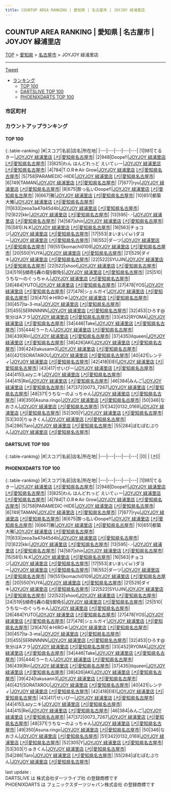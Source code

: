 ```yaml
---
title: COUNTUP AREA RANKING | 愛知県 | 名古屋市 | JOYJOY 緑浦里店
---
```

## COUNTUP AREA RANKING | 愛知県 | 名古屋市 | JOYJOY 緑浦里店

[TOP](/darts/rank/) > [愛知県](/darts/rank/愛知県/) > [名古屋市](/darts/rank/愛知県/名古屋市/) > JOYJOY 緑浦里店

___

<a href="https://twitter.com/share?ref_src=twsrc%5Etfw" data-text="COUNTUP AREA RANKING | 愛知県名古屋市JOYJOY 緑浦里店" class="twitter-share-button" data-hashtags="DARTSLIVE,PHOENIXDARTS,darts,ダーツ" data-show-count="false">Tweet</a>

* [ランキング](#カウントアップランキング)
    * [TOP 100](#top-100)
    * [DARTSLIVE TOP 100](#dartslive-top-100)
    * [PHOENIXDARTS TOP 100](#phoenixdarts-top-100)

### 市区町村

<ul>

</ul>

### カウントアップランキング

#### TOP 100



{:.table-ranking}
|#|スコア|名前|店名|所在地|
|---|---|---|---|---|
|1|981|<span class="rank-name-pd">てるきー</span>|<a href="/darts/rank/shops/9507.html">JOYJOY 緑浦里店</a> <a href="https://vs.phoenixdarts.com/jp/shop/shopDetailInfo/s_9507?s_seq=9507">[↗]</a>|<a href="/darts/rank/愛知県/名古屋市">愛知県名古屋市</a>|
|2|948|<span class="rank-name-pd">Doope!!</span>|<a href="/darts/rank/shops/9507.html">JOYJOY 緑浦里店</a> <a href="https://vs.phoenixdarts.com/jp/shop/shopDetailInfo/s_9507?s_seq=9507">[↗]</a>|<a href="/darts/rank/愛知県/名古屋市">愛知県名古屋市</a>|
|3|825|<span class="rank-name-pd">わん はんどれっど えいてぃー</span>|<a href="/darts/rank/shops/9507.html">JOYJOY 緑浦里店</a> <a href="https://vs.phoenixdarts.com/jp/shop/shopDetailInfo/s_9507?s_seq=9507">[↗]</a>|<a href="/darts/rank/愛知県/名古屋市">愛知県名古屋市</a>|
|4|784|<span class="rank-name-pd">T.O.R☆Air Grow</span>|<a href="/darts/rank/shops/9507.html">JOYJOY 緑浦里店</a> <a href="https://vs.phoenixdarts.com/jp/shop/shopDetailInfo/s_9507?s_seq=9507">[↗]</a>|<a href="/darts/rank/愛知県/名古屋市">愛知県名古屋市</a>|
|5|758|<span class="rank-name-pd">PARAMEDIC-HIDE</span>|<a href="/darts/rank/shops/9507.html">JOYJOY 緑浦里店</a> <a href="https://vs.phoenixdarts.com/jp/shop/shopDetailInfo/s_9507?s_seq=9507">[↗]</a>|<a href="/darts/rank/愛知県/名古屋市">愛知県名古屋市</a>|
|6|749|<span class="rank-name-pd">TAMAN</span>|<a href="/darts/rank/shops/9507.html">JOYJOY 緑浦里店</a> <a href="https://vs.phoenixdarts.com/jp/shop/shopDetailInfo/s_9507?s_seq=9507">[↗]</a>|<a href="/darts/rank/愛知県/名古屋市">愛知県名古屋市</a>|
|7|677|<span class="rank-name-pd">ryu</span>|<a href="/darts/rank/shops/9507.html">JOYJOY 緑浦里店</a> <a href="https://vs.phoenixdarts.com/jp/shop/shopDetailInfo/s_9507?s_seq=9507">[↗]</a>|<a href="/darts/rank/愛知県/名古屋市">愛知県名古屋市</a>|
|8|675|<span class="rank-name-pd">酔っ払いDoope!!</span>|<a href="/darts/rank/shops/9507.html">JOYJOY 緑浦里店</a> <a href="https://vs.phoenixdarts.com/jp/shop/shopDetailInfo/s_9507?s_seq=9507">[↗]</a>|<a href="/darts/rank/愛知県/名古屋市">愛知県名古屋市</a>|
|9|667|<span class="rank-name-pd">雅</span>|<a href="/darts/rank/shops/9507.html">JOYJOY 緑浦里店</a> <a href="https://vs.phoenixdarts.com/jp/shop/shopDetailInfo/s_9507?s_seq=9507">[↗]</a>|<a href="/darts/rank/愛知県/名古屋市">愛知県名古屋市</a>|
|10|651|<span class="rank-name-pd"><span class="pro-icon-pd"></span>都築 大雅</span>|<a href="/darts/rank/shops/9507.html">JOYJOY 緑浦里店</a> <a href="https://vs.phoenixdarts.com/jp/shop/shopDetailInfo/s_9507?s_seq=9507">[↗]</a>|<a href="/darts/rank/愛知県/名古屋市">愛知県名古屋市</a>|
|11|633|<span class="rank-name-pd">zeoa3a47d45d4b</span>|<a href="/darts/rank/shops/9507.html">JOYJOY 緑浦里店</a> <a href="https://vs.phoenixdarts.com/jp/shop/shopDetailInfo/s_9507?s_seq=9507">[↗]</a>|<a href="/darts/rank/愛知県/名古屋市">愛知県名古屋市</a>|
|12|622|<span class="rank-name-pd">kkr</span>|<a href="/darts/rank/shops/9507.html">JOYJOY 緑浦里店</a> <a href="https://vs.phoenixdarts.com/jp/shop/shopDetailInfo/s_9507?s_seq=9507">[↗]</a>|<a href="/darts/rank/愛知県/名古屋市">愛知県名古屋市</a>|
|13|595|<span class="rank-name-pd">-.-</span>|<a href="/darts/rank/shops/9507.html">JOYJOY 緑浦里店</a> <a href="https://vs.phoenixdarts.com/jp/shop/shopDetailInfo/s_9507?s_seq=9507">[↗]</a>|<a href="/darts/rank/愛知県/名古屋市">愛知県名古屋市</a>|
|14|587|<span class="rank-name-pd">shin</span>|<a href="/darts/rank/shops/9507.html">JOYJOY 緑浦里店</a> <a href="https://vs.phoenixdarts.com/jp/shop/shopDetailInfo/s_9507?s_seq=9507">[↗]</a>|<a href="/darts/rank/愛知県/名古屋市">愛知県名古屋市</a>|
|15|581|<span class="rank-name-pd">I.N.K</span>|<a href="/darts/rank/shops/9507.html">JOYJOY 緑浦里店</a> <a href="https://vs.phoenixdarts.com/jp/shop/shopDetailInfo/s_9507?s_seq=9507">[↗]</a>|<a href="/darts/rank/愛知県/名古屋市">愛知県名古屋市</a>|
|16|563|<span class="rank-name-pd">チョコジ</span>|<a href="/darts/rank/shops/9507.html">JOYJOY 緑浦里店</a> <a href="https://vs.phoenixdarts.com/jp/shop/shopDetailInfo/s_9507?s_seq=9507">[↗]</a>|<a href="/darts/rank/愛知県/名古屋市">愛知県名古屋市</a>|
|17|553|<span class="rank-name-pd">まいまい(´ω`)ダヨー</span>|<a href="/darts/rank/shops/9507.html">JOYJOY 緑浦里店</a> <a href="https://vs.phoenixdarts.com/jp/shop/shopDetailInfo/s_9507?s_seq=9507">[↗]</a>|<a href="/darts/rank/愛知県/名古屋市">愛知県名古屋市</a>|
|18|552|<span class="rank-name-pd">ダーツ</span>|<a href="/darts/rank/shops/9507.html">JOYJOY 緑浦里店</a> <a href="https://vs.phoenixdarts.com/jp/shop/shopDetailInfo/s_9507?s_seq=9507">[↗]</a>|<a href="/darts/rank/愛知県/名古屋市">愛知県名古屋市</a>|
|19|551|<span class="rank-name-pd">komachi0109</span>|<a href="/darts/rank/shops/9507.html">JOYJOY 緑浦里店</a> <a href="https://vs.phoenixdarts.com/jp/shop/shopDetailInfo/s_9507?s_seq=9507">[↗]</a>|<a href="/darts/rank/愛知県/名古屋市">愛知県名古屋市</a>|
|20|550|<span class="rank-name-pd">YUYA</span>|<a href="/darts/rank/shops/9507.html">JOYJOY 緑浦里店</a> <a href="https://vs.phoenixdarts.com/jp/shop/shopDetailInfo/s_9507?s_seq=9507">[↗]</a>|<a href="/darts/rank/愛知県/名古屋市">愛知県名古屋市</a>|
|21|529|<span class="rank-name-pd">ダイキ</span>|<a href="/darts/rank/shops/9507.html">JOYJOY 緑浦里店</a> <a href="https://vs.phoenixdarts.com/jp/shop/shopDetailInfo/s_9507?s_seq=9507">[↗]</a>|<a href="/darts/rank/愛知県/名古屋市">愛知県名古屋市</a>|
|22|522|<span class="rank-name-pd">SYUJIN</span>|<a href="/darts/rank/shops/9507.html">JOYJOY 緑浦里店</a> <a href="https://vs.phoenixdarts.com/jp/shop/shopDetailInfo/s_9507?s_seq=9507">[↗]</a>|<a href="/darts/rank/愛知県/名古屋市">愛知県名古屋市</a>|
|22|522|<span class="rank-name-pd">shoot</span>|<a href="/darts/rank/shops/9507.html">JOYJOY 緑浦里店</a> <a href="https://vs.phoenixdarts.com/jp/shop/shopDetailInfo/s_9507?s_seq=9507">[↗]</a>|<a href="/darts/rank/愛知県/名古屋市">愛知県名古屋市</a>|
|24|519|<span class="rank-name-pd">§傾奇§轟の龍§御免§</span>|<a href="/darts/rank/shops/9507.html">JOYJOY 緑浦里店</a> <a href="https://vs.phoenixdarts.com/jp/shop/shopDetailInfo/s_9507?s_seq=9507">[↗]</a>|<a href="/darts/rank/愛知県/名古屋市">愛知県名古屋市</a>|
|25|510|<span class="rank-name-pd">うちな～のぐっちゃん</span>|<a href="/darts/rank/shops/9507.html">JOYJOY 緑浦里店</a> <a href="https://vs.phoenixdarts.com/jp/shop/shopDetailInfo/s_9507?s_seq=9507">[↗]</a>|<a href="/darts/rank/愛知県/名古屋市">愛知県名古屋市</a>|
|26|484|<span class="rank-name-pd">YUTO</span>|<a href="/darts/rank/shops/9507.html">JOYJOY 緑浦里店</a> <a href="https://vs.phoenixdarts.com/jp/shop/shopDetailInfo/s_9507?s_seq=9507">[↗]</a>|<a href="/darts/rank/愛知県/名古屋市">愛知県名古屋市</a>|
|27|478|<span class="rank-name-pd">YOS</span>|<a href="/darts/rank/shops/9507.html">JOYJOY 緑浦里店</a> <a href="https://vs.phoenixdarts.com/jp/shop/shopDetailInfo/s_9507?s_seq=9507">[↗]</a>|<a href="/darts/rank/愛知県/名古屋市">愛知県名古屋市</a>|
|27|478|<span class="rank-name-pd">シェルガイ</span>|<a href="/darts/rank/shops/9507.html">JOYJOY 緑浦里店</a> <a href="https://vs.phoenixdarts.com/jp/shop/shopDetailInfo/s_9507?s_seq=9507">[↗]</a>|<a href="/darts/rank/愛知県/名古屋市">愛知県名古屋市</a>|
|29|470|<span class="rank-name-pd">☆HIRO☆</span>|<a href="/darts/rank/shops/9507.html">JOYJOY 緑浦里店</a> <a href="https://vs.phoenixdarts.com/jp/shop/shopDetailInfo/s_9507?s_seq=9507">[↗]</a>|<a href="/darts/rank/愛知県/名古屋市">愛知県名古屋市</a>|
|30|457|<span class="rank-name-pd">ta-3-ma</span>|<a href="/darts/rank/shops/9507.html">JOYJOY 緑浦里店</a> <a href="https://vs.phoenixdarts.com/jp/shop/shopDetailInfo/s_9507?s_seq=9507">[↗]</a>|<a href="/darts/rank/愛知県/名古屋市">愛知県名古屋市</a>|
|31|455|<span class="rank-name-pd">SERNNNNN</span>|<a href="/darts/rank/shops/9507.html">JOYJOY 緑浦里店</a> <a href="https://vs.phoenixdarts.com/jp/shop/shopDetailInfo/s_9507?s_seq=9507">[↗]</a>|<a href="/darts/rank/愛知県/名古屋市">愛知県名古屋市</a>|
|32|453|<span class="rank-name-pd">ひろす@気分はAフラ</span>|<a href="/darts/rank/shops/9507.html">JOYJOY 緑浦里店</a> <a href="https://vs.phoenixdarts.com/jp/shop/shopDetailInfo/s_9507?s_seq=9507">[↗]</a>|<a href="/darts/rank/愛知県/名古屋市">愛知県名古屋市</a>|
|33|452|<span class="rank-name-pd">RYOMA</span>|<a href="/darts/rank/shops/9507.html">JOYJOY 緑浦里店</a> <a href="https://vs.phoenixdarts.com/jp/shop/shopDetailInfo/s_9507?s_seq=9507">[↗]</a>|<a href="/darts/rank/愛知県/名古屋市">愛知県名古屋市</a>|
|34|446|<span class="rank-name-pd">Take</span>|<a href="/darts/rank/shops/9507.html">JOYJOY 緑浦里店</a> <a href="https://vs.phoenixdarts.com/jp/shop/shopDetailInfo/s_9507?s_seq=9507">[↗]</a>|<a href="/darts/rank/愛知県/名古屋市">愛知県名古屋市</a>|
|35|444|<span class="rank-name-pd">うーたん</span>|<a href="/darts/rank/shops/9507.html">JOYJOY 緑浦里店</a> <a href="https://vs.phoenixdarts.com/jp/shop/shopDetailInfo/s_9507?s_seq=9507">[↗]</a>|<a href="/darts/rank/愛知県/名古屋市">愛知県名古屋市</a>|
|36|439|<span class="rank-name-pd">Riri</span>|<a href="/darts/rank/shops/9507.html">JOYJOY 緑浦里店</a> <a href="https://vs.phoenixdarts.com/jp/shop/shopDetailInfo/s_9507?s_seq=9507">[↗]</a>|<a href="/darts/rank/愛知県/名古屋市">愛知県名古屋市</a>|
|37|435|<span class="rank-name-pd">lilqueen</span>|<a href="/darts/rank/shops/9507.html">JOYJOY 緑浦里店</a> <a href="https://vs.phoenixdarts.com/jp/shop/shopDetailInfo/s_9507?s_seq=9507">[↗]</a>|<a href="/darts/rank/愛知県/名古屋市">愛知県名古屋市</a>|
|38|426|<span class="rank-name-pd">AKI</span>|<a href="/darts/rank/shops/9507.html">JOYJOY 緑浦里店</a> <a href="https://vs.phoenixdarts.com/jp/shop/shopDetailInfo/s_9507?s_seq=9507">[↗]</a>|<a href="/darts/rank/愛知県/名古屋市">愛知県名古屋市</a>|
|39|424|<span class="rank-name-pd">takusann3</span>|<a href="/darts/rank/shops/9507.html">JOYJOY 緑浦里店</a> <a href="https://vs.phoenixdarts.com/jp/shop/shopDetailInfo/s_9507?s_seq=9507">[↗]</a>|<a href="/darts/rank/愛知県/名古屋市">愛知県名古屋市</a>|
|40|421|<span class="rank-name-pd">SORATAROU</span>|<a href="/darts/rank/shops/9507.html">JOYJOY 緑浦里店</a> <a href="https://vs.phoenixdarts.com/jp/shop/shopDetailInfo/s_9507?s_seq=9507">[↗]</a>|<a href="/darts/rank/愛知県/名古屋市">愛知県名古屋市</a>|
|40|421|<span class="rank-name-pd">レンティ</span>|<a href="/darts/rank/shops/9507.html">JOYJOY 緑浦里店</a> <a href="https://vs.phoenixdarts.com/jp/shop/shopDetailInfo/s_9507?s_seq=9507">[↗]</a>|<a href="/darts/rank/愛知県/名古屋市">愛知県名古屋市</a>|
|42|418|<span class="rank-name-pd">EIEI</span>|<a href="/darts/rank/shops/9507.html">JOYJOY 緑浦里店</a> <a href="https://vs.phoenixdarts.com/jp/shop/shopDetailInfo/s_9507?s_seq=9507">[↗]</a>|<a href="/darts/rank/愛知県/名古屋市">愛知県名古屋市</a>|
|43|417|<span class="rank-name-pd">せいぴー</span>|<a href="/darts/rank/shops/9507.html">JOYJOY 緑浦里店</a> <a href="https://vs.phoenixdarts.com/jp/shop/shopDetailInfo/s_9507?s_seq=9507">[↗]</a>|<a href="/darts/rank/愛知県/名古屋市">愛知県名古屋市</a>|
|44|415|<span class="rank-name-pd">Lazyニキ</span>|<a href="/darts/rank/shops/9507.html">JOYJOY 緑浦里店</a> <a href="https://vs.phoenixdarts.com/jp/shop/shopDetailInfo/s_9507?s_seq=9507">[↗]</a>|<a href="/darts/rank/愛知県/名古屋市">愛知県名古屋市</a>|
|44|415|<span class="rank-name-pd">Rei</span>|<a href="/darts/rank/shops/9507.html">JOYJOY 緑浦里店</a> <a href="https://vs.phoenixdarts.com/jp/shop/shopDetailInfo/s_9507?s_seq=9507">[↗]</a>|<a href="/darts/rank/愛知県/名古屋市">愛知県名古屋市</a>|
|46|384|<span class="rank-name-pd">みんご</span>|<a href="/darts/rank/shops/9507.html">JOYJOY 緑浦里店</a> <a href="https://vs.phoenixdarts.com/jp/shop/shopDetailInfo/s_9507?s_seq=9507">[↗]</a>|<a href="/darts/rank/愛知県/名古屋市">愛知県名古屋市</a>|
|47|372|<span class="rank-name-pd">0073_7267</span>|<a href="/darts/rank/shops/9507.html">JOYJOY 緑浦里店</a> <a href="https://vs.phoenixdarts.com/jp/shop/shopDetailInfo/s_9507?s_seq=9507">[↗]</a>|<a href="/darts/rank/愛知県/名古屋市">愛知県名古屋市</a>|
|48|371|<span class="rank-name-pd">うちなーのよっちゃん</span>|<a href="/darts/rank/shops/9507.html">JOYJOY 緑浦里店</a> <a href="https://vs.phoenixdarts.com/jp/shop/shopDetailInfo/s_9507?s_seq=9507">[↗]</a>|<a href="/darts/rank/愛知県/名古屋市">愛知県名古屋市</a>|
|49|350|<span class="rank-name-pd">Asuna.ringo</span>|<a href="/darts/rank/shops/9507.html">JOYJOY 緑浦里店</a> <a href="https://vs.phoenixdarts.com/jp/shop/shopDetailInfo/s_9507?s_seq=9507">[↗]</a>|<a href="/darts/rank/愛知県/名古屋市">愛知県名古屋市</a>|
|50|346|<span class="rank-name-pd">なおさん</span>|<a href="/darts/rank/shops/9507.html">JOYJOY 緑浦里店</a> <a href="https://vs.phoenixdarts.com/jp/shop/shopDetailInfo/s_9507?s_seq=9507">[↗]</a>|<a href="/darts/rank/愛知県/名古屋市">愛知県名古屋市</a>|
|51|342|<span class="rank-name-pd">0132_0169</span>|<a href="/darts/rank/shops/9507.html">JOYJOY 緑浦里店</a> <a href="https://vs.phoenixdarts.com/jp/shop/shopDetailInfo/s_9507?s_seq=9507">[↗]</a>|<a href="/darts/rank/愛知県/名古屋市">愛知県名古屋市</a>|
|52|305|<span class="rank-name-pd">Y</span>|<a href="/darts/rank/shops/9507.html">JOYJOY 緑浦里店</a> <a href="https://vs.phoenixdarts.com/jp/shop/shopDetailInfo/s_9507?s_seq=9507">[↗]</a>|<a href="/darts/rank/愛知県/名古屋市">愛知県名古屋市</a>|
|53|303|<span class="rank-name-pd">りゅきくん</span>|<a href="/darts/rank/shops/9507.html">JOYJOY 緑浦里店</a> <a href="https://vs.phoenixdarts.com/jp/shop/shopDetailInfo/s_9507?s_seq=9507">[↗]</a>|<a href="/darts/rank/愛知県/名古屋市">愛知県名古屋市</a>|
|54|286|<span class="rank-name-pd">Taro</span>|<a href="/darts/rank/shops/9507.html">JOYJOY 緑浦里店</a> <a href="https://vs.phoenixdarts.com/jp/shop/shopDetailInfo/s_9507?s_seq=9507">[↗]</a>|<a href="/darts/rank/愛知県/名古屋市">愛知県名古屋市</a>|
|55|284|<span class="rank-name-pd">ぽむぽむぷりん</span>|<a href="/darts/rank/shops/9507.html">JOYJOY 緑浦里店</a> <a href="https://vs.phoenixdarts.com/jp/shop/shopDetailInfo/s_9507?s_seq=9507">[↗]</a>|<a href="/darts/rank/愛知県/名古屋市">愛知県名古屋市</a>|


#### DARTSLIVE TOP 100



{:.table-ranking}
|#|スコア|名前|店名|所在地|
|---|---|---|---|---|
||0|<span class="rank-name-dl"> </span>|<a href="/darts/rank/shops/.html"></a> <a href="">[↗]</a>|<a href="/darts/rank//"></a>|


#### PHOENIXDARTS TOP 100



{:.table-ranking}
|#|スコア|名前|店名|所在地|
|---|---|---|---|---|
|1|981|<span class="rank-name-pd">てるきー</span>|<a href="/darts/rank/shops/9507.html">JOYJOY 緑浦里店</a> <a href="https://vs.phoenixdarts.com/jp/shop/shopDetailInfo/s_9507?s_seq=9507">[↗]</a>|<a href="/darts/rank/愛知県/名古屋市">愛知県名古屋市</a>|
|2|948|<span class="rank-name-pd">Doope!!</span>|<a href="/darts/rank/shops/9507.html">JOYJOY 緑浦里店</a> <a href="https://vs.phoenixdarts.com/jp/shop/shopDetailInfo/s_9507?s_seq=9507">[↗]</a>|<a href="/darts/rank/愛知県/名古屋市">愛知県名古屋市</a>|
|3|825|<span class="rank-name-pd">わん はんどれっど えいてぃー</span>|<a href="/darts/rank/shops/9507.html">JOYJOY 緑浦里店</a> <a href="https://vs.phoenixdarts.com/jp/shop/shopDetailInfo/s_9507?s_seq=9507">[↗]</a>|<a href="/darts/rank/愛知県/名古屋市">愛知県名古屋市</a>|
|4|784|<span class="rank-name-pd">T.O.R☆Air Grow</span>|<a href="/darts/rank/shops/9507.html">JOYJOY 緑浦里店</a> <a href="https://vs.phoenixdarts.com/jp/shop/shopDetailInfo/s_9507?s_seq=9507">[↗]</a>|<a href="/darts/rank/愛知県/名古屋市">愛知県名古屋市</a>|
|5|758|<span class="rank-name-pd">PARAMEDIC-HIDE</span>|<a href="/darts/rank/shops/9507.html">JOYJOY 緑浦里店</a> <a href="https://vs.phoenixdarts.com/jp/shop/shopDetailInfo/s_9507?s_seq=9507">[↗]</a>|<a href="/darts/rank/愛知県/名古屋市">愛知県名古屋市</a>|
|6|749|<span class="rank-name-pd">TAMAN</span>|<a href="/darts/rank/shops/9507.html">JOYJOY 緑浦里店</a> <a href="https://vs.phoenixdarts.com/jp/shop/shopDetailInfo/s_9507?s_seq=9507">[↗]</a>|<a href="/darts/rank/愛知県/名古屋市">愛知県名古屋市</a>|
|7|677|<span class="rank-name-pd">ryu</span>|<a href="/darts/rank/shops/9507.html">JOYJOY 緑浦里店</a> <a href="https://vs.phoenixdarts.com/jp/shop/shopDetailInfo/s_9507?s_seq=9507">[↗]</a>|<a href="/darts/rank/愛知県/名古屋市">愛知県名古屋市</a>|
|8|675|<span class="rank-name-pd">酔っ払いDoope!!</span>|<a href="/darts/rank/shops/9507.html">JOYJOY 緑浦里店</a> <a href="https://vs.phoenixdarts.com/jp/shop/shopDetailInfo/s_9507?s_seq=9507">[↗]</a>|<a href="/darts/rank/愛知県/名古屋市">愛知県名古屋市</a>|
|9|667|<span class="rank-name-pd">雅</span>|<a href="/darts/rank/shops/9507.html">JOYJOY 緑浦里店</a> <a href="https://vs.phoenixdarts.com/jp/shop/shopDetailInfo/s_9507?s_seq=9507">[↗]</a>|<a href="/darts/rank/愛知県/名古屋市">愛知県名古屋市</a>|
|10|651|<span class="rank-name-pd"><span class="pro-icon-pd"></span>都築 大雅</span>|<a href="/darts/rank/shops/9507.html">JOYJOY 緑浦里店</a> <a href="https://vs.phoenixdarts.com/jp/shop/shopDetailInfo/s_9507?s_seq=9507">[↗]</a>|<a href="/darts/rank/愛知県/名古屋市">愛知県名古屋市</a>|
|11|633|<span class="rank-name-pd">zeoa3a47d45d4b</span>|<a href="/darts/rank/shops/9507.html">JOYJOY 緑浦里店</a> <a href="https://vs.phoenixdarts.com/jp/shop/shopDetailInfo/s_9507?s_seq=9507">[↗]</a>|<a href="/darts/rank/愛知県/名古屋市">愛知県名古屋市</a>|
|12|622|<span class="rank-name-pd">kkr</span>|<a href="/darts/rank/shops/9507.html">JOYJOY 緑浦里店</a> <a href="https://vs.phoenixdarts.com/jp/shop/shopDetailInfo/s_9507?s_seq=9507">[↗]</a>|<a href="/darts/rank/愛知県/名古屋市">愛知県名古屋市</a>|
|13|595|<span class="rank-name-pd">-.-</span>|<a href="/darts/rank/shops/9507.html">JOYJOY 緑浦里店</a> <a href="https://vs.phoenixdarts.com/jp/shop/shopDetailInfo/s_9507?s_seq=9507">[↗]</a>|<a href="/darts/rank/愛知県/名古屋市">愛知県名古屋市</a>|
|14|587|<span class="rank-name-pd">shin</span>|<a href="/darts/rank/shops/9507.html">JOYJOY 緑浦里店</a> <a href="https://vs.phoenixdarts.com/jp/shop/shopDetailInfo/s_9507?s_seq=9507">[↗]</a>|<a href="/darts/rank/愛知県/名古屋市">愛知県名古屋市</a>|
|15|581|<span class="rank-name-pd">I.N.K</span>|<a href="/darts/rank/shops/9507.html">JOYJOY 緑浦里店</a> <a href="https://vs.phoenixdarts.com/jp/shop/shopDetailInfo/s_9507?s_seq=9507">[↗]</a>|<a href="/darts/rank/愛知県/名古屋市">愛知県名古屋市</a>|
|16|563|<span class="rank-name-pd">チョコジ</span>|<a href="/darts/rank/shops/9507.html">JOYJOY 緑浦里店</a> <a href="https://vs.phoenixdarts.com/jp/shop/shopDetailInfo/s_9507?s_seq=9507">[↗]</a>|<a href="/darts/rank/愛知県/名古屋市">愛知県名古屋市</a>|
|17|553|<span class="rank-name-pd">まいまい(´ω`)ダヨー</span>|<a href="/darts/rank/shops/9507.html">JOYJOY 緑浦里店</a> <a href="https://vs.phoenixdarts.com/jp/shop/shopDetailInfo/s_9507?s_seq=9507">[↗]</a>|<a href="/darts/rank/愛知県/名古屋市">愛知県名古屋市</a>|
|18|552|<span class="rank-name-pd">ダーツ</span>|<a href="/darts/rank/shops/9507.html">JOYJOY 緑浦里店</a> <a href="https://vs.phoenixdarts.com/jp/shop/shopDetailInfo/s_9507?s_seq=9507">[↗]</a>|<a href="/darts/rank/愛知県/名古屋市">愛知県名古屋市</a>|
|19|551|<span class="rank-name-pd">komachi0109</span>|<a href="/darts/rank/shops/9507.html">JOYJOY 緑浦里店</a> <a href="https://vs.phoenixdarts.com/jp/shop/shopDetailInfo/s_9507?s_seq=9507">[↗]</a>|<a href="/darts/rank/愛知県/名古屋市">愛知県名古屋市</a>|
|20|550|<span class="rank-name-pd">YUYA</span>|<a href="/darts/rank/shops/9507.html">JOYJOY 緑浦里店</a> <a href="https://vs.phoenixdarts.com/jp/shop/shopDetailInfo/s_9507?s_seq=9507">[↗]</a>|<a href="/darts/rank/愛知県/名古屋市">愛知県名古屋市</a>|
|21|529|<span class="rank-name-pd">ダイキ</span>|<a href="/darts/rank/shops/9507.html">JOYJOY 緑浦里店</a> <a href="https://vs.phoenixdarts.com/jp/shop/shopDetailInfo/s_9507?s_seq=9507">[↗]</a>|<a href="/darts/rank/愛知県/名古屋市">愛知県名古屋市</a>|
|22|522|<span class="rank-name-pd">SYUJIN</span>|<a href="/darts/rank/shops/9507.html">JOYJOY 緑浦里店</a> <a href="https://vs.phoenixdarts.com/jp/shop/shopDetailInfo/s_9507?s_seq=9507">[↗]</a>|<a href="/darts/rank/愛知県/名古屋市">愛知県名古屋市</a>|
|22|522|<span class="rank-name-pd">shoot</span>|<a href="/darts/rank/shops/9507.html">JOYJOY 緑浦里店</a> <a href="https://vs.phoenixdarts.com/jp/shop/shopDetailInfo/s_9507?s_seq=9507">[↗]</a>|<a href="/darts/rank/愛知県/名古屋市">愛知県名古屋市</a>|
|24|519|<span class="rank-name-pd">§傾奇§轟の龍§御免§</span>|<a href="/darts/rank/shops/9507.html">JOYJOY 緑浦里店</a> <a href="https://vs.phoenixdarts.com/jp/shop/shopDetailInfo/s_9507?s_seq=9507">[↗]</a>|<a href="/darts/rank/愛知県/名古屋市">愛知県名古屋市</a>|
|25|510|<span class="rank-name-pd">うちな～のぐっちゃん</span>|<a href="/darts/rank/shops/9507.html">JOYJOY 緑浦里店</a> <a href="https://vs.phoenixdarts.com/jp/shop/shopDetailInfo/s_9507?s_seq=9507">[↗]</a>|<a href="/darts/rank/愛知県/名古屋市">愛知県名古屋市</a>|
|26|484|<span class="rank-name-pd">YUTO</span>|<a href="/darts/rank/shops/9507.html">JOYJOY 緑浦里店</a> <a href="https://vs.phoenixdarts.com/jp/shop/shopDetailInfo/s_9507?s_seq=9507">[↗]</a>|<a href="/darts/rank/愛知県/名古屋市">愛知県名古屋市</a>|
|27|478|<span class="rank-name-pd">YOS</span>|<a href="/darts/rank/shops/9507.html">JOYJOY 緑浦里店</a> <a href="https://vs.phoenixdarts.com/jp/shop/shopDetailInfo/s_9507?s_seq=9507">[↗]</a>|<a href="/darts/rank/愛知県/名古屋市">愛知県名古屋市</a>|
|27|478|<span class="rank-name-pd">シェルガイ</span>|<a href="/darts/rank/shops/9507.html">JOYJOY 緑浦里店</a> <a href="https://vs.phoenixdarts.com/jp/shop/shopDetailInfo/s_9507?s_seq=9507">[↗]</a>|<a href="/darts/rank/愛知県/名古屋市">愛知県名古屋市</a>|
|29|470|<span class="rank-name-pd">☆HIRO☆</span>|<a href="/darts/rank/shops/9507.html">JOYJOY 緑浦里店</a> <a href="https://vs.phoenixdarts.com/jp/shop/shopDetailInfo/s_9507?s_seq=9507">[↗]</a>|<a href="/darts/rank/愛知県/名古屋市">愛知県名古屋市</a>|
|30|457|<span class="rank-name-pd">ta-3-ma</span>|<a href="/darts/rank/shops/9507.html">JOYJOY 緑浦里店</a> <a href="https://vs.phoenixdarts.com/jp/shop/shopDetailInfo/s_9507?s_seq=9507">[↗]</a>|<a href="/darts/rank/愛知県/名古屋市">愛知県名古屋市</a>|
|31|455|<span class="rank-name-pd">SERNNNNN</span>|<a href="/darts/rank/shops/9507.html">JOYJOY 緑浦里店</a> <a href="https://vs.phoenixdarts.com/jp/shop/shopDetailInfo/s_9507?s_seq=9507">[↗]</a>|<a href="/darts/rank/愛知県/名古屋市">愛知県名古屋市</a>|
|32|453|<span class="rank-name-pd">ひろす@気分はAフラ</span>|<a href="/darts/rank/shops/9507.html">JOYJOY 緑浦里店</a> <a href="https://vs.phoenixdarts.com/jp/shop/shopDetailInfo/s_9507?s_seq=9507">[↗]</a>|<a href="/darts/rank/愛知県/名古屋市">愛知県名古屋市</a>|
|33|452|<span class="rank-name-pd">RYOMA</span>|<a href="/darts/rank/shops/9507.html">JOYJOY 緑浦里店</a> <a href="https://vs.phoenixdarts.com/jp/shop/shopDetailInfo/s_9507?s_seq=9507">[↗]</a>|<a href="/darts/rank/愛知県/名古屋市">愛知県名古屋市</a>|
|34|446|<span class="rank-name-pd">Take</span>|<a href="/darts/rank/shops/9507.html">JOYJOY 緑浦里店</a> <a href="https://vs.phoenixdarts.com/jp/shop/shopDetailInfo/s_9507?s_seq=9507">[↗]</a>|<a href="/darts/rank/愛知県/名古屋市">愛知県名古屋市</a>|
|35|444|<span class="rank-name-pd">うーたん</span>|<a href="/darts/rank/shops/9507.html">JOYJOY 緑浦里店</a> <a href="https://vs.phoenixdarts.com/jp/shop/shopDetailInfo/s_9507?s_seq=9507">[↗]</a>|<a href="/darts/rank/愛知県/名古屋市">愛知県名古屋市</a>|
|36|439|<span class="rank-name-pd">Riri</span>|<a href="/darts/rank/shops/9507.html">JOYJOY 緑浦里店</a> <a href="https://vs.phoenixdarts.com/jp/shop/shopDetailInfo/s_9507?s_seq=9507">[↗]</a>|<a href="/darts/rank/愛知県/名古屋市">愛知県名古屋市</a>|
|37|435|<span class="rank-name-pd">lilqueen</span>|<a href="/darts/rank/shops/9507.html">JOYJOY 緑浦里店</a> <a href="https://vs.phoenixdarts.com/jp/shop/shopDetailInfo/s_9507?s_seq=9507">[↗]</a>|<a href="/darts/rank/愛知県/名古屋市">愛知県名古屋市</a>|
|38|426|<span class="rank-name-pd">AKI</span>|<a href="/darts/rank/shops/9507.html">JOYJOY 緑浦里店</a> <a href="https://vs.phoenixdarts.com/jp/shop/shopDetailInfo/s_9507?s_seq=9507">[↗]</a>|<a href="/darts/rank/愛知県/名古屋市">愛知県名古屋市</a>|
|39|424|<span class="rank-name-pd">takusann3</span>|<a href="/darts/rank/shops/9507.html">JOYJOY 緑浦里店</a> <a href="https://vs.phoenixdarts.com/jp/shop/shopDetailInfo/s_9507?s_seq=9507">[↗]</a>|<a href="/darts/rank/愛知県/名古屋市">愛知県名古屋市</a>|
|40|421|<span class="rank-name-pd">SORATAROU</span>|<a href="/darts/rank/shops/9507.html">JOYJOY 緑浦里店</a> <a href="https://vs.phoenixdarts.com/jp/shop/shopDetailInfo/s_9507?s_seq=9507">[↗]</a>|<a href="/darts/rank/愛知県/名古屋市">愛知県名古屋市</a>|
|40|421|<span class="rank-name-pd">レンティ</span>|<a href="/darts/rank/shops/9507.html">JOYJOY 緑浦里店</a> <a href="https://vs.phoenixdarts.com/jp/shop/shopDetailInfo/s_9507?s_seq=9507">[↗]</a>|<a href="/darts/rank/愛知県/名古屋市">愛知県名古屋市</a>|
|42|418|<span class="rank-name-pd">EIEI</span>|<a href="/darts/rank/shops/9507.html">JOYJOY 緑浦里店</a> <a href="https://vs.phoenixdarts.com/jp/shop/shopDetailInfo/s_9507?s_seq=9507">[↗]</a>|<a href="/darts/rank/愛知県/名古屋市">愛知県名古屋市</a>|
|43|417|<span class="rank-name-pd">せいぴー</span>|<a href="/darts/rank/shops/9507.html">JOYJOY 緑浦里店</a> <a href="https://vs.phoenixdarts.com/jp/shop/shopDetailInfo/s_9507?s_seq=9507">[↗]</a>|<a href="/darts/rank/愛知県/名古屋市">愛知県名古屋市</a>|
|44|415|<span class="rank-name-pd">Lazyニキ</span>|<a href="/darts/rank/shops/9507.html">JOYJOY 緑浦里店</a> <a href="https://vs.phoenixdarts.com/jp/shop/shopDetailInfo/s_9507?s_seq=9507">[↗]</a>|<a href="/darts/rank/愛知県/名古屋市">愛知県名古屋市</a>|
|44|415|<span class="rank-name-pd">Rei</span>|<a href="/darts/rank/shops/9507.html">JOYJOY 緑浦里店</a> <a href="https://vs.phoenixdarts.com/jp/shop/shopDetailInfo/s_9507?s_seq=9507">[↗]</a>|<a href="/darts/rank/愛知県/名古屋市">愛知県名古屋市</a>|
|46|384|<span class="rank-name-pd">みんご</span>|<a href="/darts/rank/shops/9507.html">JOYJOY 緑浦里店</a> <a href="https://vs.phoenixdarts.com/jp/shop/shopDetailInfo/s_9507?s_seq=9507">[↗]</a>|<a href="/darts/rank/愛知県/名古屋市">愛知県名古屋市</a>|
|47|372|<span class="rank-name-pd">0073_7267</span>|<a href="/darts/rank/shops/9507.html">JOYJOY 緑浦里店</a> <a href="https://vs.phoenixdarts.com/jp/shop/shopDetailInfo/s_9507?s_seq=9507">[↗]</a>|<a href="/darts/rank/愛知県/名古屋市">愛知県名古屋市</a>|
|48|371|<span class="rank-name-pd">うちなーのよっちゃん</span>|<a href="/darts/rank/shops/9507.html">JOYJOY 緑浦里店</a> <a href="https://vs.phoenixdarts.com/jp/shop/shopDetailInfo/s_9507?s_seq=9507">[↗]</a>|<a href="/darts/rank/愛知県/名古屋市">愛知県名古屋市</a>|
|49|350|<span class="rank-name-pd">Asuna.ringo</span>|<a href="/darts/rank/shops/9507.html">JOYJOY 緑浦里店</a> <a href="https://vs.phoenixdarts.com/jp/shop/shopDetailInfo/s_9507?s_seq=9507">[↗]</a>|<a href="/darts/rank/愛知県/名古屋市">愛知県名古屋市</a>|
|50|346|<span class="rank-name-pd">なおさん</span>|<a href="/darts/rank/shops/9507.html">JOYJOY 緑浦里店</a> <a href="https://vs.phoenixdarts.com/jp/shop/shopDetailInfo/s_9507?s_seq=9507">[↗]</a>|<a href="/darts/rank/愛知県/名古屋市">愛知県名古屋市</a>|
|51|342|<span class="rank-name-pd">0132_0169</span>|<a href="/darts/rank/shops/9507.html">JOYJOY 緑浦里店</a> <a href="https://vs.phoenixdarts.com/jp/shop/shopDetailInfo/s_9507?s_seq=9507">[↗]</a>|<a href="/darts/rank/愛知県/名古屋市">愛知県名古屋市</a>|
|52|305|<span class="rank-name-pd">Y</span>|<a href="/darts/rank/shops/9507.html">JOYJOY 緑浦里店</a> <a href="https://vs.phoenixdarts.com/jp/shop/shopDetailInfo/s_9507?s_seq=9507">[↗]</a>|<a href="/darts/rank/愛知県/名古屋市">愛知県名古屋市</a>|
|53|303|<span class="rank-name-pd">りゅきくん</span>|<a href="/darts/rank/shops/9507.html">JOYJOY 緑浦里店</a> <a href="https://vs.phoenixdarts.com/jp/shop/shopDetailInfo/s_9507?s_seq=9507">[↗]</a>|<a href="/darts/rank/愛知県/名古屋市">愛知県名古屋市</a>|
|54|286|<span class="rank-name-pd">Taro</span>|<a href="/darts/rank/shops/9507.html">JOYJOY 緑浦里店</a> <a href="https://vs.phoenixdarts.com/jp/shop/shopDetailInfo/s_9507?s_seq=9507">[↗]</a>|<a href="/darts/rank/愛知県/名古屋市">愛知県名古屋市</a>|
|55|284|<span class="rank-name-pd">ぽむぽむぷりん</span>|<a href="/darts/rank/shops/9507.html">JOYJOY 緑浦里店</a> <a href="https://vs.phoenixdarts.com/jp/shop/shopDetailInfo/s_9507?s_seq=9507">[↗]</a>|<a href="/darts/rank/愛知県/名古屋市">愛知県名古屋市</a>|


<div class="footer border-top border-gray-light mt-5 pt-3 text-right text-gray">
    last update : <span style="font-weight: italic" id="foot_last_modified"></span><br />
    DARTSLIVE は 株式会社ダーツライブ社 の登録商標です<br />
    PHOENIXDARTS は フェニックスダーツジャパン株式会社 の登録商標です<br />
</div>

<script src="https://cdnjs.cloudflare.com/ajax/libs/jquery.tablesorter/2.31.3/js/jquery.tablesorter.min.js" integrity="sha512-qzgd5cYSZcosqpzpn7zF2ZId8f/8CHmFKZ8j7mU4OUXTNRd5g+ZHBPsgKEwoqxCtdQvExE5LprwwPAgoicguNg==" crossorigin="anonymous" referrerpolicy="no-referrer"></script>
<link rel="stylesheet" href="https://cdnjs.cloudflare.com/ajax/libs/jquery.tablesorter/2.31.3/css/theme.default.min.css" integrity="sha512-wghhOJkjQX0Lh3NSWvNKeZ0ZpNn+SPVXX1Qyc9OCaogADktxrBiBdKGDoqVUOyhStvMBmJQ8ZdMHiR3wuEq8+w==" crossorigin="anonymous" referrerpolicy="no-referrer" />
<script>
$(function() {
    $(".table-ranking").tablesorter({sortList:[[0, 0]]});
    $("#foot_last_modified").text(formatDate(new Date(document.lastModified), 'yyyy-MM-dd HH:mm:ss'));
});
</script>

<script async src="https://platform.twitter.com/widgets.js" charset="utf-8"></script>